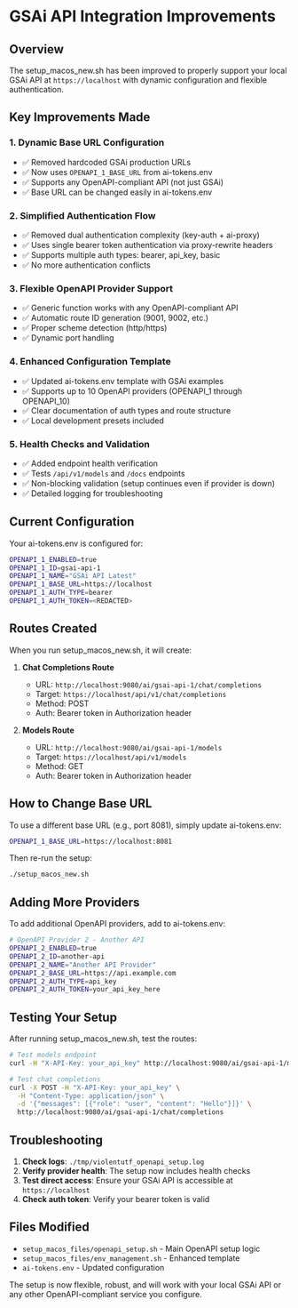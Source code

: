 # GSAi API Integration Improvements

## Overview

The setup_macos_new.sh has been improved to properly support your local GSAi API at `https://localhost` with dynamic configuration and flexible authentication.

## Key Improvements Made

### 1. **Dynamic Base URL Configuration**
- ✅ Removed hardcoded GSAi production URLs
- ✅ Now uses `OPENAPI_1_BASE_URL` from ai-tokens.env
- ✅ Supports any OpenAPI-compliant API (not just GSAi)
- ✅ Base URL can be changed easily in ai-tokens.env

### 2. **Simplified Authentication Flow**
- ✅ Removed dual authentication complexity (key-auth + ai-proxy)
- ✅ Uses single bearer token authentication via proxy-rewrite headers
- ✅ Supports multiple auth types: bearer, api_key, basic
- ✅ No more authentication conflicts

### 3. **Flexible OpenAPI Provider Support**
- ✅ Generic function works with any OpenAPI-compliant API
- ✅ Automatic route ID generation (9001, 9002, etc.)
- ✅ Proper scheme detection (http/https)
- ✅ Dynamic port handling

### 4. **Enhanced Configuration Template**
- ✅ Updated ai-tokens.env template with GSAi examples
- ✅ Supports up to 10 OpenAPI providers (OPENAPI_1 through OPENAPI_10)
- ✅ Clear documentation of auth types and route structure
- ✅ Local development presets included

### 5. **Health Checks and Validation**
- ✅ Added endpoint health verification
- ✅ Tests `/api/v1/models` and `/docs` endpoints
- ✅ Non-blocking validation (setup continues even if provider is down)
- ✅ Detailed logging for troubleshooting

## Current Configuration

Your ai-tokens.env is configured for:
```bash
OPENAPI_1_ENABLED=true
OPENAPI_1_ID=gsai-api-1
OPENAPI_1_NAME="GSAi API Latest"
OPENAPI_1_BASE_URL=https://localhost
OPENAPI_1_AUTH_TYPE=bearer
OPENAPI_1_AUTH_TOKEN=<REDACTED>
```

## Routes Created

When you run setup_macos_new.sh, it will create:

1. **Chat Completions Route**
   - URL: `http://localhost:9080/ai/gsai-api-1/chat/completions`
   - Target: `https://localhost/api/v1/chat/completions`
   - Method: POST
   - Auth: Bearer token in Authorization header

2. **Models Route**
   - URL: `http://localhost:9080/ai/gsai-api-1/models`
   - Target: `https://localhost/api/v1/models`
   - Method: GET
   - Auth: Bearer token in Authorization header

## How to Change Base URL

To use a different base URL (e.g., port 8081), simply update ai-tokens.env:
```bash
OPENAPI_1_BASE_URL=https://localhost:8081
```

Then re-run the setup:
```bash
./setup_macos_new.sh
```

## Adding More Providers

To add additional OpenAPI providers, add to ai-tokens.env:
```bash
# OpenAPI Provider 2 - Another API
OPENAPI_2_ENABLED=true
OPENAPI_2_ID=another-api
OPENAPI_2_NAME="Another API Provider"
OPENAPI_2_BASE_URL=https://api.example.com
OPENAPI_2_AUTH_TYPE=api_key
OPENAPI_2_AUTH_TOKEN=your_api_key_here
```

## Testing Your Setup

After running setup_macos_new.sh, test the routes:

```bash
# Test models endpoint
curl -H "X-API-Key: your_api_key" http://localhost:9080/ai/gsai-api-1/models

# Test chat completions
curl -X POST -H "X-API-Key: your_api_key" \
  -H "Content-Type: application/json" \
  -d '{"messages": [{"role": "user", "content": "Hello"}]}' \
  http://localhost:9080/ai/gsai-api-1/chat/completions
```

## Troubleshooting

1. **Check logs**: `./tmp/violentutf_openapi_setup.log`
2. **Verify provider health**: The setup now includes health checks
3. **Test direct access**: Ensure your GSAi API is accessible at `https://localhost`
4. **Check auth token**: Verify your bearer token is valid

## Files Modified

- `setup_macos_files/openapi_setup.sh` - Main OpenAPI setup logic
- `setup_macos_files/env_management.sh` - Enhanced template
- `ai-tokens.env` - Updated configuration

The setup is now flexible, robust, and will work with your local GSAi API or any other OpenAPI-compliant service you configure.
